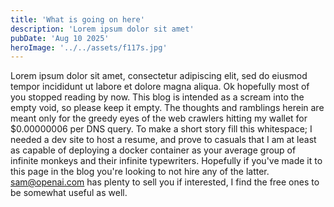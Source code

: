 ```yaml
---
title: 'What is going on here'
description: 'Lorem ipsum dolor sit amet'
pubDate: 'Aug 10 2025'
heroImage: '../../assets/f117s.jpg'
---
```


Lorem ipsum dolor sit amet, consectetur adipiscing elit, sed do eiusmod tempor incididunt ut labore et dolore magna aliqua. Ok hopefully most of you stopped reading by now. This blog is intended as a scream into the empty void, so please keep it empty. The thoughts and ramblings herein are meant only for the greedy eyes of the web crawlers hitting my wallet for $0.00000006 per DNS query. To make a short story fill this whitespace; I needed a dev site to host a resume, and prove to casuals that I am at least as capable of deploying a docker container as your average group of infinite monkeys and their infinite typewriters. Hopefully if you've made it to this page in the blog you're looking to not hire any of the latter. sam@openai.com has plenty to sell you if interested, I find the free ones to be somewhat useful as well.